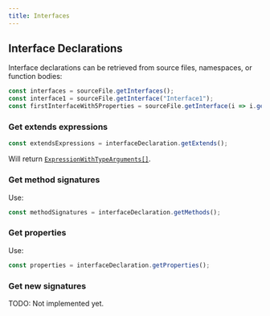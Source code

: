 ```yaml
---
title: Interfaces
---
```


## Interface Declarations

Interface declarations can be retrieved from source files, namespaces, or function bodies:

```typescript
const interfaces = sourceFile.getInterfaces();
const interface1 = sourceFile.getInterface("Interface1");
const firstInterfaceWith5Properties = sourceFile.getInterface(i => i.getProperties().length === 5);
```

### Get extends expressions

```typescript
const extendsExpressions = interfaceDeclaration.getExtends();
```

Will return [`ExpressionWithTypeArguments[]`](expressions).

### Get method signatures

Use:

```typescript
const methodSignatures = interfaceDeclaration.getMethods();
```

### Get properties

Use:

```typescript
const properties = interfaceDeclaration.getProperties();
```

### Get new signatures

TODO: Not implemented yet.
